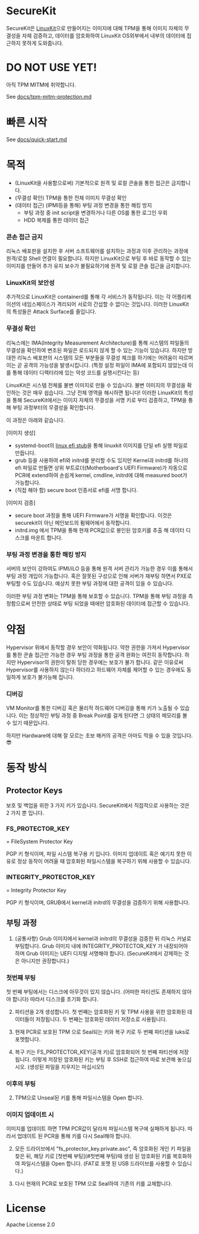 # SecureKit

SecureKit은 [LinuxKit](https://github.com/linuxkit/linuxkit)으로 만들어지는 이미지에 대해 TPM을 통해 이미지 자체의 무결성을 자체 검증하고, 데이터를 암호화하여 LinuxKit OS외부에서 내부의 데이터에 접근하지 못하게 도와줍니다.

# DO NOT USE YET!

아직 TPM MITM에 취약합니다.

See [docs/tpm-mitm-protection.md](docs/tpm-mitm-protection.md)

# 빠른 시작

See [docs/quick-start.md](docs/quick-start.md)

# 목적

- (LinuxKit을 사용함으로써) 기본적으로 원격 및 로컬 콘솔을 통한 접근은 금지합니다.
- (무결성 확인) TPM을 통한 전체 이미지 무결성 확인
- (데이터 접근) (IPMI등을 통해) 부팅 과정 변경을 통한 해킹 방지
    - 부팅 과정 중 init script을 변경하거나 다른 OS를 통한 로그인 우회
    - HDD 복제를 통한 데이터 접근

### 콘손 접근 금지

 리눅스 배포판을 설치한 후 서버 소프트웨어를 설치하는 과정과 이후 관리하는 과정에 원격/로컬 Shell 연결이 필요합니다. 하지만 LinuxKit으로 부팅 후 바로 동작할 수 있는 이미지를 만들어 추가 유지 보수가 불필요하기에 원격 및 로컬 콘솔 접근을 금지합니다.

### LinuxKit의 보안성

 추가적으로 LinuxKit은 containerd를 통해 각 서비스가 동작됩니다. 이는 각 어플리케이션의 네임스페이스가 격리되어 서로의 간섭할 수 없다는 것입니다. 이러한 LinuxKit의 특성들은 Attack Surface를 줄입니다.

### 무결성 확인

리눅스에는 IMA(lntegrity Measurement Architecture)를 통해 시스템의 파일들의 무결성을 확인하여 변조된 파일은 로드되지 않게 할 수 있는 기능이 있습니다. 하지만 방대한 리눅스 배포판의 시스템의 모든 부분들을 무결성 체크를 하기에는 어려움이 따르며 이는 곧 공격의 가능성을 발생시킵니다. (특정 설정 파일이 IMA에 포함되지 않았는데 이를 통해 데이터 디렉터리에 있는 악성 코드를 실행시킨다는 등)

 LinuxKit은 시스템 전체를 불변 이미지로 만들 수 있습니다. 불변 이미지의 무결성을 확인하는 것은 매우 쉽습니다. 그냥 전체 영역을 해시하면 됩니다! 이러한 LinuxKit의 특성을 통해 SecureKit에서는 이미지 자체의 무결성을 서명 키로 부터 검증하고, TPM을 통해 부팅 과정부터의 무결성을 확인합니다.

이 과정은 아래와 같습니다.

[이미지 생성]

- systemd-boot의 [linux efi stub](https://github.com/jc-lab/systemd-boot-efi)을 통해 linuxkit 이미지를 단일 efi 실행 파일로 만듭니다.
- grub 등을 사용하여 efi와 initrd를 분리할 수도 있지만 Kernel과 initrd를 하나의 efi 파일로 만들면 상위 부트로더(Motherboard's UEFI Firmware)가 자동으로 PCR에 extend하여 손쉽게 kernel, cmdline, initrd에 대해 measured boot가 가능합니다.
- (직접 해야 함) secure boot 인증서로 efi를 서명 합니다.

[이미지 검증]

- secure boot 과정을 통해 UEFI Firmware가 서명을 확인합니다. 이것은 securekit이 아닌 메인보드의 펌웨어에서 동작합니다.
- initrd.img 에서 TPM을 통해 현재 PCR값으로 봉인된 암호키를 추출 해 데이터 디스크를 마운트 합니다.

### 부팅 과정 변경을 통한 해킹 방지

 서버의 보안이 강하여도 IPMI/iLO 등을 통해 원격 서버 관리가 가능한 경우 이를 통해서 부팅 과정 개입이 가능합니다. 혹은 잘못된 구성으로 인해 서버가 재부팅 하면서 PXE로 부팅할 수도 있습니다. 예상치 못한 부팅 과정에 대한 공격이 있을 수 있습니다.

 이러한 부팅 과정 변화는 TPM을 통해 보호할 수 있습니다. TPM을 통해 부팅 과정을 측정함으로써 안전한 상태로 부팅 되었을 때에만 암호화된 데이터에 접근할 수 있습니다.

# 약점

 Hypervisor 위에서 동작할 경우 보안이 약화됩니다. 약한 권한을 가져서 Hypervisor를 통한 콘솔 접근만 가능한 경우 부팅 과정을 통한 공격 완화는 여전히 동작합니다. 하지만 Hypervisor의 권한이 탈취 당한 경우에는 보호가 불가 합니다. 같은 이유로써 Hypervisor를 사용하지 않는다 하더라고 하드웨어 자체를 제어할 수 있는 경우에도 동일하게 보호가 불가능해 집니다.

### 디버깅

 VM Monitor를 통한 디버깅 혹은 물리적 하드웨어 디버깅을 통해 키가 노출될 수 있습니다. 이는 정상적인 부팅 과정 중 Break Point를 걸게 된다면 그 상태의 메모리를 볼 수 있기 때문입니다.


하지만 Hardware에 대해 잘 모르는 초보 해커의 공격은 아마도 막을 수 있을 것입니다.😎



# 동작 방식

## Protector Keys

보호 및 백업을 위한 3 가지 키가 있습니다. SecureKit에서 직접적으로 사용하는 것은 2 가지 뿐 입니다.

### FS_PROTECTOR_KEY

= FileSystem Protector Key

PGP 키 형식이며, 파일 시스템 복구용 키 입니다. 이미지 업데이트 혹은 예기치 못한 이유로 정상 동작이 어려울 때 암호화된 파일시스템을 복구하기 위해 사용할 수 있습니다.

### INTEGRITY_PROTECTOR_KEY

= Integrity Protector Key

PGP 키 형식이며, GRUB에서 kernel과 initrd의 무결성을 검증하기 위해 사용합니다.

## 부팅 과정

1. (공통사항) Grub 이미지에서 kernel과 initrd의 무결성을 검증한 뒤 리눅스 커널로 부팅합니다. Grub 이미지 내에 INTEGRITY_PROTECTOR_KEY 가 내장되어야 하며 Grub 이미지는 UEFI 디지털 서명해야 합니다. (SecureKit에서 강제하는 것은 아니지만 권장합니다.)

### 첫번째 부팅

첫 번째 부팅에서는 디스크에 아무것이 있지 않습니다. (어떠한 파티션도 존재하지 않아야 합니다) 따라서 디스크를 초기화 합니다.

2. 파티션을 2개 생성합니다. 첫 번째는 암호화된 키 및 TPM 사용을 위한 암호화된 데이터들이 저장됩니다. 두 번째는 암호화된 데이터 저장소로 사용됩니다.

3. 현재 PCR로 보호된 TPM 으로 Seal되는 키와 복구 키로 두 번째 파티션을 luks로 포멧합니다.

4. 복구 키는 FS_PROTECTOR_KEY(공개 키)로 암호화되어 첫 번째 파티션에 저장됩니다. 이렇게 저장된 암호화된 키는 부팅 후 SSH로 접근하여 따로 보관해 놓으십시오. (생성된 파일을 지우지는 마십시오!)

### 이후의 부팅

2. TPM으로 Unseal된 키를 통해 파일시스템을 Open 합니다.

### 이미지 업데이트 시

이미지를 업데이트 하면 TPM PCR값이 달라져 파일시스템 복구에 실패하게 됩니다. 따라서 업데이트 된 PCR을 통해 키를 다시 Seal해야 합니다.

2. 모든 드라이브에서 "fs_protector_key.private.asc", 즉 암호화된 개인 키 파일을 찾은 뒤, 해당 키로 [첫번째 부팅](#첫번째 부팅)때 생성 된 암호화된 키를 복호화하여 파일시스템을 Open 합니다. (FAT로 포멧 된 USB 드라이브를 사용할 수 있습니다.)

3. 다시 현재의 PCR로 보호된 TPM 으로 Seal하여 기존의 키를 교체합니다.

# License 

Apache License 2.0
